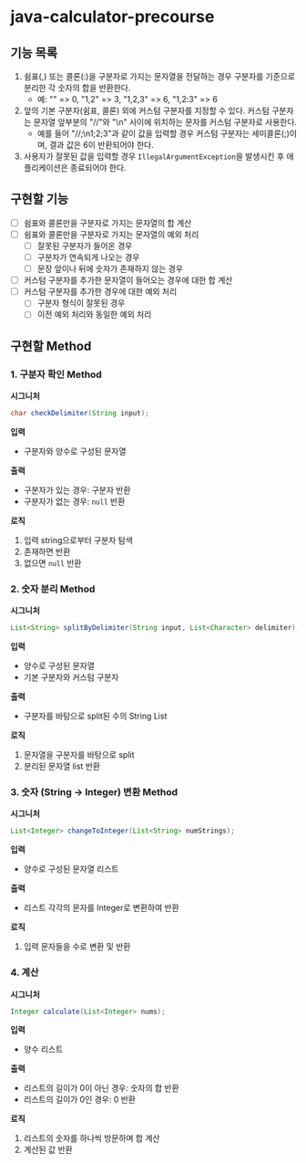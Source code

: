 # java-calculator-precourse

## 기능 목록

1. 쉼표(,) 또는 콜론(:)을 구분자로 가지는 문자열을 전달하는 경우 구분자를 기준으로 분리한 각 숫자의 합을 반환한다.
    - 예: "" => 0, "1,2" => 3, "1,2,3" => 6, "1,2:3" => 6
2. 앞의 기본 구분자(쉼표, 콜론) 외에 커스텀 구분자를 지정할 수 있다. 커스텀 구분자는 문자열 앞부분의 "//"와 "\n" 사이에 위치하는 문자를 커스텀 구분자로 사용한다.
    - 예를 들어 "//;\n1;2;3"과 같이 값을 입력할 경우 커스텀 구분자는 세미콜론(;)이며, 결과 값은 6이 반환되어야 한다.
3. 사용자가 잘못된 값을 입력할 경우 `IllegalArgumentException`을 발생시킨 후 애플리케이션은 종료되어야 한다.

## 구현할 기능

- [ ]  쉼표와 콜론만을 구분자로 가지는 문자열의 합 계산
- [ ]  쉼표와 콜론만을 구분자로 가지는 문자열의 예외 처리
    - [ ]  잘못된 구분자가 들어온 경우
    - [ ]  구분자가 연속되게 나오는 경우
    - [ ]  문장 앞이나 뒤에 숫자가 존재하지 않는 경우
- [ ]  커스텀 구분자를 추가한 문자열이 들어오는 경우에 대한 합 계산
- [ ]  커스텀 구분자를 추가한 경우에 대한 예외 처리
    - [ ]  구분자 형식이 잘못된 경우
    - [ ]  이전 예외 처리와 동일한 예외 처리

## 구현할 Method

### 1. 구분자 확인 Method

**시그니처**

```java
char checkDelimiter(String input);
```

**입력**

- 구분자와 양수로 구성된 문자열

**출력**

- 구분자가 있는 경우: 구분자 반환
- 구분자가 없는 경우: `null` 반환

**로직**

1. 입력 string으로부터 구분자 탐색
2. 존재하면 반환
3. 없으면 `null` 반환

### 2. 숫자 분리 Method

**시그니처**

```java
List<String> splitByDelimiter(String input, List<Character> delimiter);
```

**입력**

- 양수로 구성된 문자열
- 기본 구분자와 커스텀 구분자

**출력**

- 구분자를 바탕으로 split된 수의 String List

**로직**

1. 문자열을 구분자를 바탕으로 split
2. 분리된 문자열 list 반환

### 3. 숫자 (String → Integer) 변환 Method

**시그니처**

```java
List<Integer> changeToInteger(List<String> numStrings);
```

**입력**

- 양수로 구성된 문자열 리스트

**출력**

- 리스트 각각의 문자를 Integer로 변환하여 반환

**로직**

1. 입력 문자들을 수로 변환 및 반환

### 4. 계산

**시그니처**

```java
Integer calculate(List<Integer> nums);
```

**입력**

- 양수 리스트

**출력**

- 리스트의 길이가 0이 아닌 경우: 숫자의 합 반환
- 리스트의 길이가 0인 경우: 0 반환

**로직**

1. 리스트의 숫자를 하나씩 방문하며 합 계산
2. 계산된 값 반환